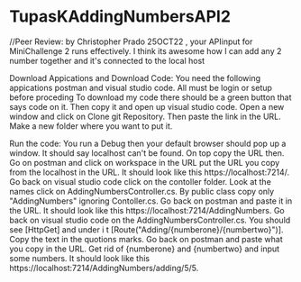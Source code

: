 # TupasKAddingNumbersAPI2

//Peer Review: by Christopher Prado 25OCT22 , your APIinput for MiniChallenge 2 runs effectively. I think its awesome how I can add any 2 number together 
and it's connected to the local host 



Download Appications and Download Code: You need the following appications postman and visual studio code. All must be login or setup before proceding To download 
my code there should be a green button that says code on it. Then copy it and open up visual studio code. Open a new window and click on Clone git Repository. Then 
paste the link in the URL. Make a new folder where you want to put it.

Run the code: You run a Debug then your default browser should pop up a window. It should say localhost can't be found. On top copy the URL then. Go on postman 
and click on workspace in the URL put the URL you copy from the localhost in the URL. It should look like this https://localhost:7214/. Go back on visual studio code 
click on the contoller folder. Look at the names click on AddingNumbersController.cs. By public class copy only "AddingNumbers" ignoring Contoller.cs. Go back on postman and paste
it in the URL. It should look like this https://localhost:7214/AddingNumbers. Go back on visual studio code on the AddingNumbersController.cs. You should see [HttpGet] and under i
t [Route("Adding/{numberone}/{numbertwo}")]. Copy the text in the quotions marks. Go back on postman and paste what you copy in the URL. Get rid of {numberone} and {numbertwo} 
and input some numbers. It should look like this https://localhost:7214/AddingNumbers/adding/5/5.
